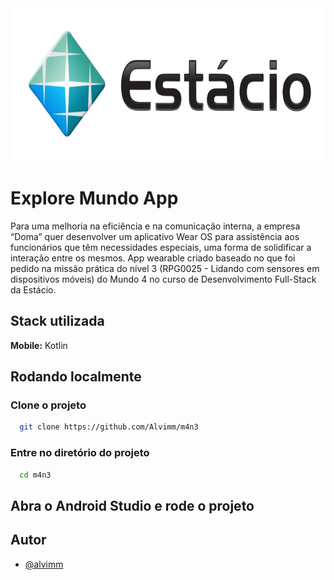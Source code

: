 <img src="./app/src/main/res/assets/images/estacio.png" width="980" height="245"/>



# Explore Mundo App

Para uma melhoria na eficiência e na comunicação interna, a empresa “Doma” quer
desenvolver um aplicativo Wear OS para assistência aos funcionários que têm
necessidades especiais, uma forma de solidificar a interação entre os mesmos. App wearable criado baseado no que foi pedido na missão prática do nível 3 (RPG0025 - Lidando com sensores em dispositivos móveis) do Mundo 4 no curso de Desenvolvimento Full-Stack da Estácio.



## Stack utilizada

**Mobile:** Kotlin



## Rodando localmente

### Clone o projeto

```bash
  git clone https://github.com/Alvimm/m4n3
```


### Entre no diretório do projeto

```bash
  cd m4n3
```


## Abra o Android Studio e rode o projeto




<!-- ## Screenshots

<div style="display: flex; justify-content: center;">
  <img src=""/>
</div>  -->



## Autor

- [@alvimm](https://www.github.com/Alvimm)